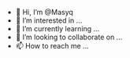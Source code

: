 - 👋 Hi, I’m @Masyq
- 👀 I’m interested in ...
- 🌱 I’m currently learning ...
- 💞️ I’m looking to collaborate on ...
- 📫 How to reach me ...

<!---
Masyq/Masyq is a ✨ special ✨ repository because its `README.md` (this file) appears on your GitHub profile.
You can click the Preview link to take a look at your changes.
--->
